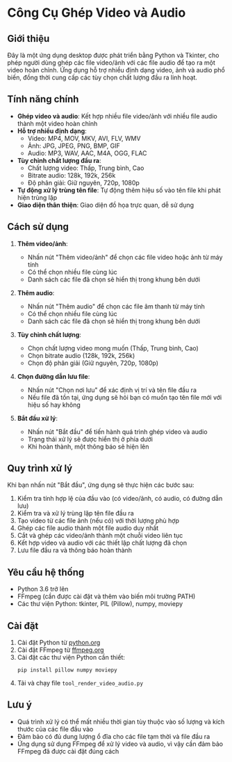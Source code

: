 # Công Cụ Ghép Video và Audio

## Giới thiệu

Đây là một ứng dụng desktop được phát triển bằng Python và Tkinter, cho phép người dùng ghép các file video/ảnh với các file audio để tạo ra một video hoàn chỉnh. Ứng dụng hỗ trợ nhiều định dạng video, ảnh và audio phổ biến, đồng thời cung cấp các tùy chọn chất lượng đầu ra linh hoạt.

## Tính năng chính

- **Ghép video và audio**: Kết hợp nhiều file video/ảnh với nhiều file audio thành một video hoàn chỉnh
- **Hỗ trợ nhiều định dạng**:
  - Video: MP4, MOV, MKV, AVI, FLV, WMV
  - Ảnh: JPG, JPEG, PNG, BMP, GIF
  - Audio: MP3, WAV, AAC, M4A, OGG, FLAC
- **Tùy chỉnh chất lượng đầu ra**:
  - Chất lượng video: Thấp, Trung bình, Cao
  - Bitrate audio: 128k, 192k, 256k
  - Độ phân giải: Giữ nguyên, 720p, 1080p
- **Tự động xử lý trùng tên file**: Tự động thêm hiệu số vào tên file khi phát hiện trùng lặp
- **Giao diện thân thiện**: Giao diện đồ họa trực quan, dễ sử dụng

## Cách sử dụng

1. **Thêm video/ảnh**:
   - Nhấn nút "Thêm video/ảnh" để chọn các file video hoặc ảnh từ máy tính
   - Có thể chọn nhiều file cùng lúc
   - Danh sách các file đã chọn sẽ hiển thị trong khung bên dưới

2. **Thêm audio**:
   - Nhấn nút "Thêm audio" để chọn các file âm thanh từ máy tính
   - Có thể chọn nhiều file cùng lúc
   - Danh sách các file đã chọn sẽ hiển thị trong khung bên dưới

3. **Tùy chỉnh chất lượng**:
   - Chọn chất lượng video mong muốn (Thấp, Trung bình, Cao)
   - Chọn bitrate audio (128k, 192k, 256k)
   - Chọn độ phân giải (Giữ nguyên, 720p, 1080p)

4. **Chọn đường dẫn lưu file**:
   - Nhấn nút "Chọn nơi lưu" để xác định vị trí và tên file đầu ra
   - Nếu file đã tồn tại, ứng dụng sẽ hỏi bạn có muốn tạo tên file mới với hiệu số hay không

5. **Bắt đầu xử lý**:
   - Nhấn nút "Bắt đầu" để tiến hành quá trình ghép video và audio
   - Trạng thái xử lý sẽ được hiển thị ở phía dưới
   - Khi hoàn thành, một thông báo sẽ hiện lên

## Quy trình xử lý

Khi bạn nhấn nút "Bắt đầu", ứng dụng sẽ thực hiện các bước sau:

1. Kiểm tra tính hợp lệ của đầu vào (có video/ảnh, có audio, có đường dẫn lưu)
2. Kiểm tra và xử lý trùng lặp tên file đầu ra
3. Tạo video từ các file ảnh (nếu có) với thời lượng phù hợp
4. Ghép các file audio thành một file audio duy nhất
5. Cắt và ghép các video/ảnh thành một chuỗi video liên tục
6. Kết hợp video và audio với các thiết lập chất lượng đã chọn
7. Lưu file đầu ra và thông báo hoàn thành

## Yêu cầu hệ thống

- Python 3.6 trở lên
- FFmpeg (cần được cài đặt và thêm vào biến môi trường PATH)
- Các thư viện Python: tkinter, PIL (Pillow), numpy, moviepy

## Cài đặt

1. Cài đặt Python từ [python.org](https://www.python.org/downloads/)
2. Cài đặt FFmpeg từ [ffmpeg.org](https://ffmpeg.org/download.html)
3. Cài đặt các thư viện Python cần thiết:
   ```
   pip install pillow numpy moviepy
   ```
4. Tải và chạy file `tool_render_video_audio.py`

## Lưu ý

- Quá trình xử lý có thể mất nhiều thời gian tùy thuộc vào số lượng và kích thước của các file đầu vào
- Đảm bảo có đủ dung lượng ổ đĩa cho các file tạm thời và file đầu ra
- Ứng dụng sử dụng FFmpeg để xử lý video và audio, vì vậy cần đảm bảo FFmpeg đã được cài đặt đúng cách